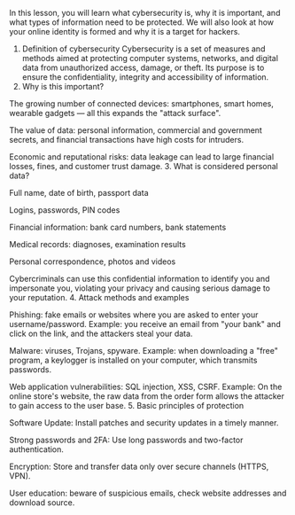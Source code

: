 In this lesson, you will learn what cybersecurity is, why it is important, and what types of information need to be protected. We will also look at how your online identity is formed and why it is a target for hackers.
1. Definition of cybersecurity
Cybersecurity is a set of measures and methods aimed at protecting computer systems, networks, and digital data from unauthorized access, damage, or theft. Its purpose is to ensure the confidentiality, integrity and accessibility of information.
2. Why is this important?

The growing number of connected devices: smartphones, smart homes, wearable gadgets — all this expands the "attack surface".

The value of data: personal information, commercial and government secrets, and financial transactions have high costs for intruders.

Economic and reputational risks: data leakage can lead to large financial losses, fines, and customer trust damage.
3. What is considered personal data?

Full name, date of birth, passport data

Logins, passwords, PIN codes

Financial information: bank card numbers, bank statements

Medical records: diagnoses, examination results

Personal correspondence, photos and videos

Cybercriminals can use this confidential information to identify you and impersonate you, violating your privacy and causing serious damage to your reputation.
4. Attack methods and examples

Phishing: fake emails or websites where you are asked to enter your username/password.
Example: you receive an email from "your bank" and click on the link, and the attackers steal your data.

Malware: viruses, Trojans, spyware.
Example: when downloading a "free" program, a keylogger is installed on your computer, which transmits passwords.

Web application vulnerabilities: SQL injection, XSS, CSRF.
Example: On the online store's website, the raw data from the order form allows the attacker to gain access to the user base.
5. Basic principles of protection

Software Update: Install patches and security updates in a timely manner.

Strong passwords and 2FA: Use long passwords and two-factor authentication.

Encryption: Store and transfer data only over secure channels (HTTPS, VPN).

User education: beware of suspicious emails, check website addresses and download source.
